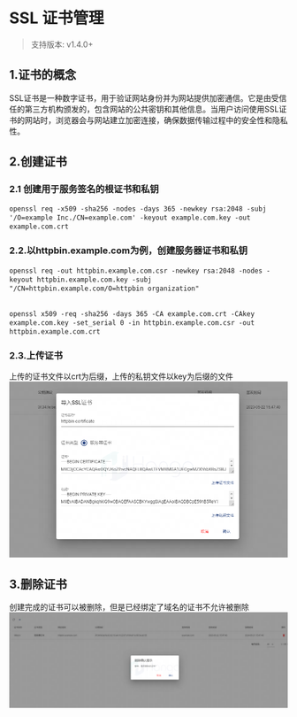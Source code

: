 # SSL 证书管理

> 支持版本: v1.4.0+

## 1.证书的概念
SSL证书是一种数字证书，用于验证网站身份并为网站提供加密通信。它是由受信任的第三方机构颁发的，包含网站的公共密钥和其他信息。当用户访问使用SSL证书的网站时，浏览器会与网站建立加密连接，确保数据传输过程中的安全性和隐私性。
## 2.创建证书
### 2.1 创建用于服务签名的根证书和私钥
```shell
openssl req -x509 -sha256 -nodes -days 365 -newkey rsa:2048 -subj '/O=example Inc./CN=example.com' -keyout example.com.key -out example.com.crt
```
### 2.2.以httpbin.example.com为例，创建服务器证书和私钥
```shell
openssl req -out httpbin.example.com.csr -newkey rsa:2048 -nodes -keyout httpbin.example.com.key -subj "/CN=httpbin.example.com/O=httpbin organization"
```
```shell

openssl x509 -req -sha256 -days 365 -CA example.com.crt -CAkey example.com.key -set_serial 0 -in httpbin.example.com.csr -out httpbin.example.com.crt
```
### 2.3.上传证书
上传的证书文件以crt为后缀，上传的私钥文件以key为后缀的文件
![](image/上传证书.png)
## 3.删除证书
创建完成的证书可以被删除，但是已经绑定了域名的证书不允许被删除
![](image/删除证书.png)
